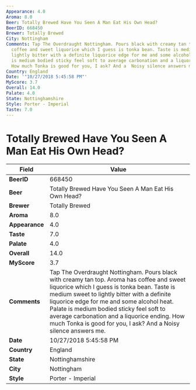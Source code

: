 ```yaml
---
Appearance: 4.0
Aroma: 8.0
Beer: Totally Brewed Have You Seen A Man Eat His Own Head?
BeerID: 668450
Brewer: Totally Brewed
City: Nottingham
Comments: Tap The Overdraught Nottingham. Pours black with creamy tan top. Aroma has
  coffee and sweet liquorice which I guess is tonka bean. Taste is medium sweet to
  lightly bitter with a definite liquorice edge for me and some alcohol heat. Palate
  is medium bodied sticky feel soft to average carbonation and a liquorice ending.
  How much Tonka is good for you, I ask? And a  Noisy silence answers me.
Country: England
Date: '"10/27/2018 5:45:58 PM"'
MyScore: 3.7
Overall: 14.0
Palate: 4.0
State: Nottinghamshire
Style: Porter - Imperial
Taste: 7.0
---
```


# Totally Brewed Have You Seen A Man Eat His Own Head?

| Field         | Value |
|---------------|-------|
| **BeerID** | 668450 |
| **Beer** | Totally Brewed Have You Seen A Man Eat His Own Head? |
| **Brewer** | Totally Brewed |
| **Aroma** | 8.0 |
| **Appearance** | 4.0 |
| **Taste** | 7.0 |
| **Palate** | 4.0 |
| **Overall** | 14.0 |
| **MyScore** | 3.7 |
| **Comments** | Tap The Overdraught Nottingham. Pours black with creamy tan top. Aroma has coffee and sweet liquorice which I guess is tonka bean. Taste is medium sweet to lightly bitter with a definite liquorice edge for me and some alcohol heat. Palate is medium bodied sticky feel soft to average carbonation and a liquorice ending. How much Tonka is good for you, I ask? And a  Noisy silence answers me. |
| **Date** | 10/27/2018 5:45:58 PM |
| **Country** | England |
| **State** | Nottinghamshire |
| **City** | Nottingham |
| **Style** | Porter - Imperial |
